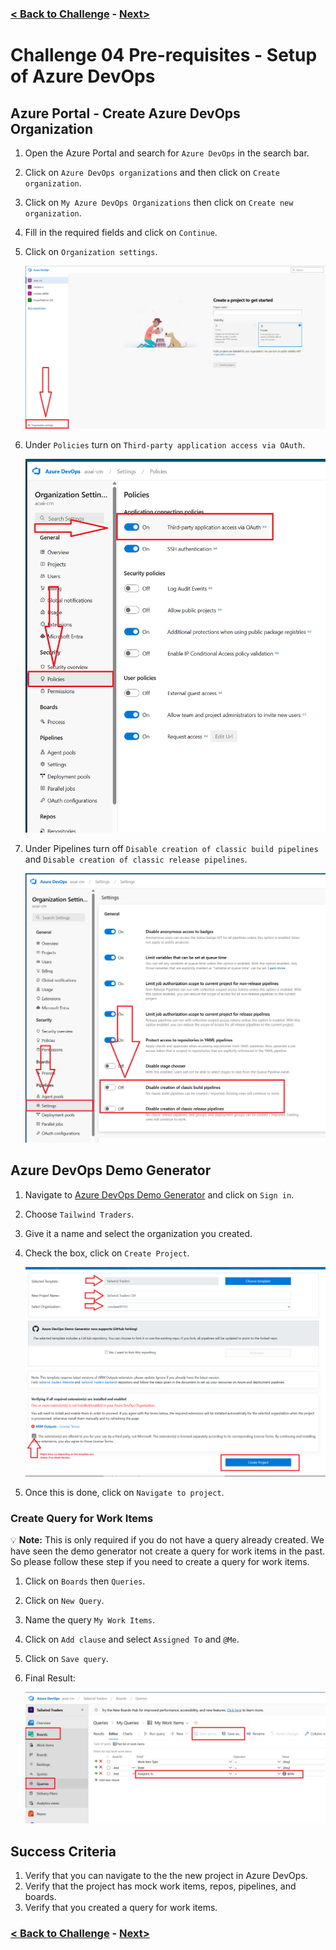 ### [< Back to Challenge](../../Challenge-04.md) - [Next>](../../Challenge-04-Prereq-LogicApp.md)

# Challenge 04 Pre-requisites - Setup of Azure DevOps

## Azure Portal - Create Azure DevOps Organization

1. Open the Azure Portal and search for `Azure DevOps` in the search bar.
1. Click on `Azure DevOps organizations` and then click on `Create organization`.
1. Click on `My Azure DevOps Organizations` then click on `Create new organization`.
1. Fill in the required fields and click on `Continue`.
1. Click on `Organization settings`.

    ![Organization Settings](../images/org.png)

2. Under `Policies` turn on `Third-party application access via OAuth`.

    ![Policy](../images/policy.png)

3. Under Pipelines turn off `Disable creation of classic build pipelines` and `Disable creation of classic release pipelines`.

    ![Classic Pipelines](../images/classicpipelines.png)

## Azure DevOps Demo Generator

1. Navigate to [Azure DevOps Demo Generator](https://azuredevopsdemogenerator.azurewebsites.net/) and click on `Sign in`.
1. Choose `Tailwind Traders`.
1. Give it a name and select the organization you created.
1. Check the box, click on `Create Project`.

    ![Create Project](../images/createproject.png)

2. Once this is done, click on `Navigate to project`.

### Create Query for Work Items

:bulb: **Note:** This is only required if you do not have a query already created. We have seen the demo generator not create a query for work items in the past. So please follow these step if you need to create a query for work items.

1. Click on `Boards` then `Queries`.
1. Click on `New Query`.
1. Name the query `My Work Items`.
1. Click on `Add clause` and select `Assigned To` and `@Me`.
1. Click on `Save query`.

1. Final Result:

    ![ADO Query](../images/ADOQuery.png)

## Success Criteria

1. Verify that you can navigate to the the new project in Azure DevOps.
1. Verify that the project has mock work items, repos, pipelines, and boards.
1. Verify that you created a query for work items.

### [< Back to Challenge](../../Challenge-04.md) - [Next>](../../Challenge-04-Prereq-LogicApp.md)

